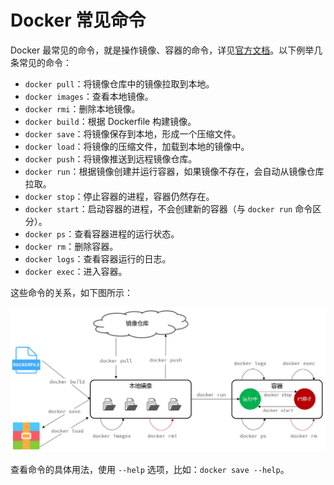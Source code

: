 # Docker 常见命令

Docker 最常见的命令，就是操作镜像、容器的命令，详见[官方文档](https://docs.docker.com/)。以下例举几条常见的命令：

- `docker pull`：将镜像仓库中的镜像拉取到本地。
- `docker images`：查看本地镜像。
- `docker rmi`：删除本地镜像。
- `docker build`：根据 Dockerfile 构建镜像。
- `docker save`：将镜像保存到本地，形成一个压缩文件。
- `docker load`：将镜像的压缩文件，加载到本地的镜像中。
- `docker push`：将镜像推送到远程镜像仓库。
- `docker run`：根据镜像创建并运行容器，如果镜像不存在，会自动从镜像仓库拉取。
- `docker stop`：停止容器的进程，容器仍然存在。
- `docker start`：启动容器的进程，不会创建新的容器（与 `docker run` 命令区分）。
- `docker ps`：查看容器进程的运行状态。
- `docker rm`：删除容器。
- `docker logs`：查看容器运行的日志。
- `docker exec`：进入容器。

这些命令的关系，如下图所示：

![docker命令](NodeAssets/docker命令.jpg)

查看命令的具体用法，使用 `--help` 选项，比如：`docker save --help`。
